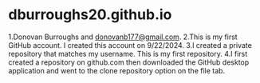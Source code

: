 # dburroughs20.github.io

1.Donovan Burroughs and donovanb177@gmail.com.
2.This is my first GitHub account. I created this account on 9/22/2024.
3.I created a private repository that matches my username. This is my first repository.
4.I first created a repository on github.com then downloaded the GitHub desktop application and went to the clone repository option on the file tab.